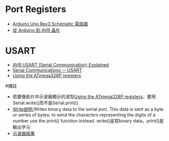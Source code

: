 # Port Registers
* [Arduino Uno Rev3 Schematic 電路圖](https://www.arduino.cc/en/uploads/Main/Arduino_Uno_Rev3-schematic.pdf)
* [從 Arduino 到 AVR 晶片](http://programmermagazine.github.io/201406/htm/article1.html)

# USART
* [AVR USART (Serial Communication) Explained](https://www.youtube.com/watch?v=KnyyQujvcBo)
* [Serial Communications -- USART](https://www.youtube.com/watch?v=W5xt6w5EMP0)
* [Using the ATmega328P registers](https://www.youtube.com/watch?v=8aMsJWpXyE8)

#備註
* 若要像影片中示波器顯示的波型[Using the ATmega328P registers](https://www.youtube.com/watch?v=8aMsJWpXyE8)，要用Serial.write()而不是Serial.print()
* [Write說明:](https://www.arduino.cc/en/Serial/Write)Writes binary data to the serial port. This data is sent as a byte or series of bytes; to send the characters representing the digits of a number use the print() function instead. write()是寫binary data，print()是輸出字元
* [示波器結果](https://github.com/JiaMauJian/iot-test/blob/master/Port%20Registers/registers.jpg?raw=true)
